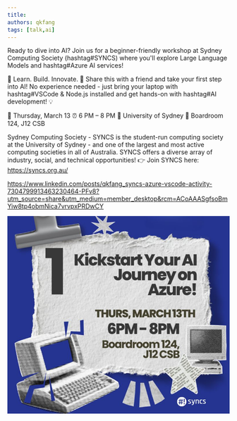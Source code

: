 ```yaml
---
title: 
authors: qkfang
tags: [talk,ai]
---
```




Ready to dive into AI? Join us for a beginner-friendly workshop at Sydney Computing Society (hashtag#SYNCS) where you'll explore Large Language Models and hashtag#Azure AI services! 

🔎 Learn. Build. Innovate. 📢 Share this with a friend and take your first step into AI! No experience needed - just bring your laptop with hashtag#VSCode & Node.js installed and get hands-on with hashtag#AI development! 💡

📅 Thursday, March 13
⏰ 6 PM – 8 PM
📍 University of Sydney
📍 Boardroom 124, J12 CSB

Sydney Computing Society - SYNCS is the student-run computing society at the University of Sydney - and one of the largest and most active computing societies in all of Australia. SYNCS offers a diverse array of industry, social, and technical opportunities! 👉 Join SYNCS here: https://syncs.org.au/


https://www.linkedin.com/posts/qkfang_syncs-azure-vscode-activity-7304799913463230464-PFv8?utm_source=share&utm_medium=member_desktop&rcm=ACoAAASgfsoBmYiw8tp4obmNica7vrvpxPRDwCY


![alt text](image-23.png)
